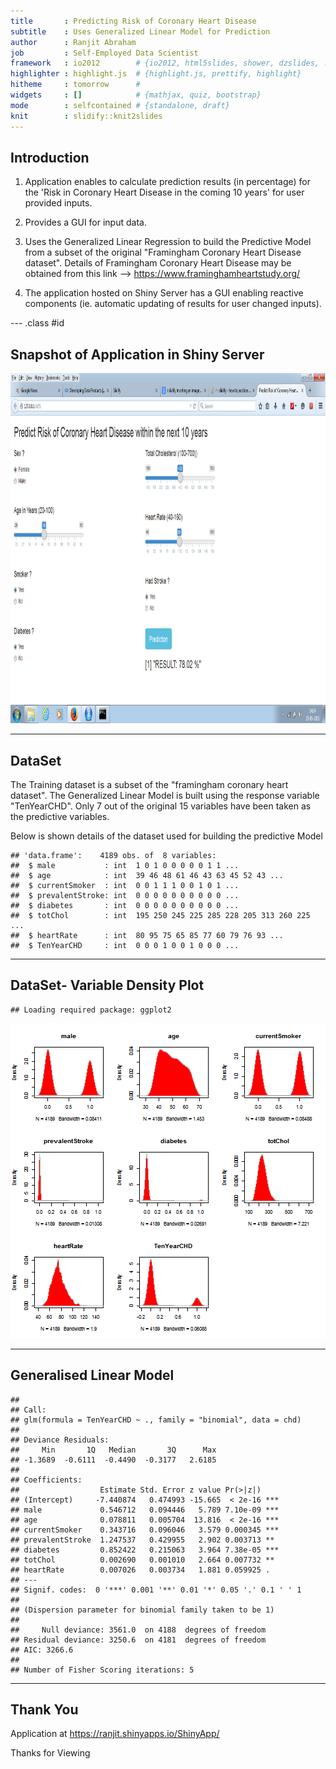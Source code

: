 ```yaml
---
title       : Predicting Risk of Coronary Heart Disease
subtitle    : Uses Generalized Linear Model for Prediction
author      : Ranjit Abraham 
job         : Self-Employed Data Scientist
framework   : io2012        # {io2012, html5slides, shower, dzslides, ...}
highlighter : highlight.js  # {highlight.js, prettify, highlight}
hitheme     : tomorrow      # 
widgets     : []            # {mathjax, quiz, bootstrap}
mode        : selfcontained # {standalone, draft}
knit        : slidify::knit2slides
---
```


## Introduction

1. Application enables to calculate prediction results (in percentage) for the 'Risk in Coronary Heart Disease in the coming 10 years' for user provided inputs.

2. Provides a GUI for input data.

3. Uses the Generalized Linear Regression to build the Predictive Model from a subset of the original "Framingham Coronary Heart Disease dataset". Details of Framingham Coronary Heart Disease may be obtained from this link --> https://www.framinghamheartstudy.org/ 

4. The application hosted on Shiny Server has a GUI enabling reactive components (ie. automatic updating of results for user changed inputs).

--- .class #id

## Snapshot of Application in Shiny Server


<div style='text-align: center;'>
    <img height='560' src='x.png' />
</div>

---


## DataSet


The Training dataset is a subset of the "framingham coronary heart dataset". 
The Generalized Linear Model is built using the response variable "TenYearCHD". 
Only 7 out of the original 15 variables have been taken as the predictive variables.

Below is shown details of the dataset used for building the predictive Model


```
## 'data.frame':	4189 obs. of  8 variables:
##  $ male           : int  1 0 1 0 0 0 0 0 1 1 ...
##  $ age            : int  39 46 48 61 46 43 63 45 52 43 ...
##  $ currentSmoker  : int  0 0 1 1 1 0 0 1 0 1 ...
##  $ prevalentStroke: int  0 0 0 0 0 0 0 0 0 0 ...
##  $ diabetes       : int  0 0 0 0 0 0 0 0 0 0 ...
##  $ totChol        : int  195 250 245 225 285 228 205 313 260 225 ...
##  $ heartRate      : int  80 95 75 65 85 77 60 79 76 93 ...
##  $ TenYearCHD     : int  0 0 0 1 0 0 1 0 0 0 ...
```

--- 

## DataSet- Variable Density Plot


```
## Loading required package: ggplot2
```

![plot of chunk unnamed-chunk-2](assets/fig/unnamed-chunk-2-1.png) 

---

##  Generalised Linear Model


```
## 
## Call:
## glm(formula = TenYearCHD ~ ., family = "binomial", data = chd)
## 
## Deviance Residuals: 
##     Min       1Q   Median       3Q      Max  
## -1.3689  -0.6111  -0.4490  -0.3177   2.6185  
## 
## Coefficients:
##                  Estimate Std. Error z value Pr(>|z|)    
## (Intercept)     -7.440874   0.474993 -15.665  < 2e-16 ***
## male             0.546712   0.094446   5.789 7.10e-09 ***
## age              0.078811   0.005704  13.816  < 2e-16 ***
## currentSmoker    0.343716   0.096046   3.579 0.000345 ***
## prevalentStroke  1.247537   0.429955   2.902 0.003713 ** 
## diabetes         0.852422   0.215063   3.964 7.38e-05 ***
## totChol          0.002690   0.001010   2.664 0.007732 ** 
## heartRate        0.007026   0.003734   1.881 0.059925 .  
## ---
## Signif. codes:  0 '***' 0.001 '**' 0.01 '*' 0.05 '.' 0.1 ' ' 1
## 
## (Dispersion parameter for binomial family taken to be 1)
## 
##     Null deviance: 3561.0  on 4188  degrees of freedom
## Residual deviance: 3250.6  on 4181  degrees of freedom
## AIC: 3266.6
## 
## Number of Fisher Scoring iterations: 5
```

---

## Thank You


Application at https://ranjit.shinyapps.io/ShinyApp/ 


Thanks for Viewing
